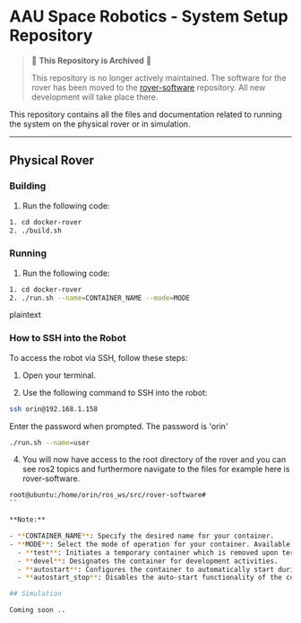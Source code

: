 # AAU Space Robotics - System Setup Repository
> 🛑 **This Repository is Archived** 🛑
>
> This repository is no longer actively maintained. The software for the rover has been moved to the [rover-software](https://github.com/AAU-Space-Robotics/rover-software) repository. All new development will take place there.

This repository contains all the files and documentation related to running the system on the physical rover or in simulation.

---
## Physical Rover

### Building
1. Run the following code:

```bash
1. cd docker-rover
2. ./build.sh
```

### Running

1. Run the following code:

```bash
1. cd docker-rover
2. ./run.sh --name=CONTAINER_NAME --mode=MODE
```

plaintext

### How to SSH into the Robot

To access the robot via SSH, follow these steps:

1. Open your terminal.

2. Use the following command to SSH into the robot:

```bash
ssh orin@192.168.1.158
```

Enter the password when prompted. The password is 'orin'
   
```bash
./run.sh --name=user
```


4. You will now have access to the root directory of the rover and you can see ros2 topics and furthermore navigate to the files for example here is rover-software. 
```bash
root@ubuntu:/home/orin/ros_ws/src/rover-software#
``

**Note:**

- **CONTAINER_NAME**: Specify the desired name for your container.
- **MODE**: Select the mode of operation for your container. Available options include:
  - **test**: Initiates a temporary container which is removed upon termination, executed with the `--rm` flag.
  - **devel**: Designates the container for development activities.
  - **autostart**: Configures the container to automatically start during the system boot, employing the `--restart always` tag.
  - **autostart_stop**: Disables the auto-start functionality of the container.

## Simulation 

Coming soon ..
